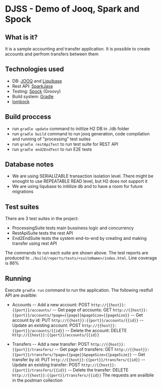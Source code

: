 # DJSS - Demo of Jooq, Spark and Spock

## What is it?
It is a sample accounting and transfer application. It is possible to create accounts and perfrom transfers between them

## Technologies used
- DB: [JOOQ](https://www.jooq.org/) and [Liquibase](https://www.liquibase.org/)
- Rest API: [SparkJava](http://sparkjava.com/)
- Testing: [Spock](http://spockframework.org/) (Groovy)
- Build system: [Gradle](https://gradle.org/)
- [lombock](https://projectlombok.org/)

## Build proccess
- run ``gradle update`` command to initlize H2 DB in ./db folder
- run ``gradle build`` command to run jooq generation, code compilation and running of "processing" test suites
- run ``gradle restApiTest`` to run test suite for REST API
- run ``gradle end2EndTest`` to run E2E tests

## Database notes
- We are using SERIALIZABLE transaction isolation level. There might be enought to use REPEATABLE READ level, but H2 does not support it
- We are using liqubase to initilize db and to have a room for future migrations

## Test suites
There are 3 test suites in the project:
- ProcessingSuite tests main bussiness logic and concurrency
- RestApiSuite tests the rest API
- End2EndSuite tests the system end-to-end by creating and making transfer using rest API

The commands to run each suite are shown above. The test reports are produced to ``./build/reports/tests/<suiteName>/index.html``.
Line coverage is 86%

## Running
Execute ``gradle run`` command to run the application.
The following restfull API are availble:
- Accounts
-- Add a new account: POST ``http://{{host}}:{{port}}/accounts/``
-- Get page of accounts: GET ``http://{{host}}:{{port}}/accounts/?page={{page}}&pageSize={{pageSize}}``
-- Get account by id: PUT ``http://{{host}}:{{port}}/accounts/{{id}}``
-- Update an existing account: POST ``http://{{host}}:{{port}}/accounts/{{id}}``
-- Delete the account: DELETE ``http://{{host}}:{{port}}/accounts/{{id}}``

- Transfers
-- Add a new transfer: POST ``http://{{host}}:{{port}}/transfers/``
-- Get page of transfers: GET ``http://{{host}}:{{port}}/transfers/?page={{page}}&pageSize={{pageSize}}``
-- Get transfer by id: PUT ``http://{{host}}:{{port}}/transfers/{{id}}``
-- Update an existing transfer: POST ``http://{{host}}:{{port}}/transfers/{{id}}``
-- Delete the transfer: DELETE ``http://{{host}}:{{port}}/transfers/{{id}}``
The requests are availbile in the postman collection